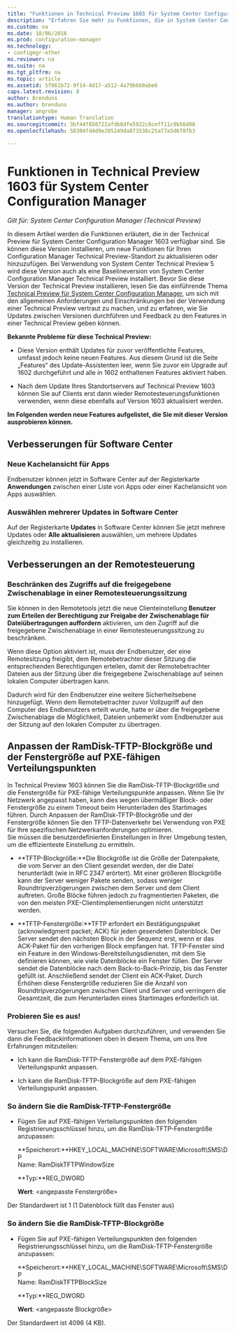 ```yaml
---
title: "Funktionen in Technical Preview 1603 für System Center Configuration Manager | Microsoft-Dokumentation"
description: "Erfahren Sie mehr zu Funktionen, die in System Center Configuration Manager Technical Preview 1603 zur Verfügung stehen."
ms.custom: na
ms.date: 10/06/2016
ms.prod: configuration-manager
ms.technology:
- configmgr-other
ms.reviewer: na
ms.suite: na
ms.tgt_pltfrm: na
ms.topic: article
ms.assetid: 5f861b72-9f14-4d17-a512-4a79b660abe6
caps.latest.revision: 8
author: Brenduns
ms.author: brenduns
manager: angrobe
translationtype: Human Translation
ms.sourcegitcommit: 3bf44f850722afdb8dfe5922c8ceff11c9b56d08
ms.openlocfilehash: 58304fd4d9e205249da873536c25a77a5d6f8fb3

---
```

# <a name="capabilities-in-technical-preview-1603-for-system-center-configuration-manager"></a>Funktionen in Technical Preview 1603 für System Center Configuration Manager

*Gilt für: System Center Configuration Manager (Technical Preview)*

In diesem Artikel werden die Funktionen erläutert, die in der Technical Preview für System Center Configuration Manager 1603 verfügbar sind. Sie können diese Version installieren, um neue Funktionen für Ihren Configuration Manager Technical Preview-Standort zu aktualisieren oder hinzuzufügen. Bei Verwendung von System Center Technical Preview 5 wird diese Version auch als eine Baselineversion von System Center Configuration Manager Technical Preview installiert. Bevor Sie diese Version der Technical Preview installieren, lesen Sie das einführende Thema [Technical Preview für System Center Configuration Manager](../../core/get-started/technical-preview.md), um sich mit den allgemeinen Anforderungen und Einschränkungen bei der Verwendung einer Technical Preview vertraut zu machen, und zu erfahren, wie Sie Updates zwischen Versionen durchführen und Feedback zu den Features in einer Technical Preview geben können.  

 **Bekannte Probleme für diese Technical Preview:**  

-   Diese Version enthält Updates für zuvor veröffentlichte Features, umfasst jedoch keine neuen Features. Aus diesem Grund ist die Seite „Features“ des Update-Assistenten leer, wenn Sie zuvor ein Upgrade auf 1602 durchgeführt und alle in 1602 enthaltenen Features aktiviert haben.  

-   Nach dem Update Ihres Standortservers auf Technical Preview 1603 können Sie auf Clients erst dann wieder Remotesteuerungsfunktionen verwenden, wenn diese ebenfalls auf Version 1603 aktualisiert werden.  

 **Im Folgenden werden neue Features aufgelistet, die Sie mit dieser Version ausprobieren können.**  

##  <a name="a-namebkmksc1603a-improvements-to-software-center"></a><a name="BKMK_SC1603"></a> Verbesserungen für Software Center  

### <a name="new-tiled-view-for-apps"></a>Neue Kachelansicht für Apps  
 Endbenutzer können jetzt in Software Center auf der Registerkarte **Anwendungen** zwischen einer Liste von Apps oder einer Kachelansicht von Apps auswählen.  

### <a name="select-multiple-updates-in-software-center"></a>Auswählen mehrerer Updates in Software Center  
 Auf der Registerkarte **Updates** in Software Center können Sie jetzt mehrere Updates oder **Alle aktualisieren** auswählen, um mehrere Updates gleichzeitig zu installieren.  

##  <a name="a-namebkmkrc1603a-improvements-to-remote-control"></a><a name="BKMK_RC1603"></a> Verbesserungen an der Remotesteuerung  

### <a name="limit-shared-clipboard-access-in-a-remote-control-session"></a>Beschränken des Zugriffs auf die freigegebene Zwischenablage in einer Remotesteuerungssitzung  
 Sie können in den Remotetools jetzt die neue Clienteinstellung **Benutzer zum Erteilen der Berechtigung zur Freigabe der Zwischenablage für Dateiübertragungen auffordern** aktivieren, um den Zugriff auf die freigegebene Zwischenablage in einer Remotesteuerungssitzung zu beschränken.  

 Wenn diese Option aktiviert ist, muss der Endbenutzer, der eine Remotesitzung freigibt, dem Remotebetrachter dieser Sitzung die entsprechenden Berechtigungen erteilen, damit der Remotebetrachter Dateien aus der Sitzung über die freigegebene Zwischenablage auf seinen lokalen Computer übertragen kann.  

 Dadurch wird für den Endbenutzer eine weitere Sicherheitsebene hinzugefügt. Wenn dem Remotebetrachter zuvor Vollzugriff auf den Computer des Endbenutzers erteilt wurde, hatte er über die freigegebene Zwischenablage die Möglichkeit, Dateien unbemerkt vom Endbenutzer aus der Sitzung auf den lokalen Computer zu übertragen.  

##  <a name="a-namebkmkramdisktftpa-customize-the-ramdisk-tftp-block-size-and-window-size-on-pxe-enabled-distribution-points"></a><a name="BKMK_RamDiskTFTP"></a> Anpassen der RamDisk-TFTP-Blockgröße und der Fenstergröße auf PXE-fähigen Verteilungspunkten  
 In Technical Preview 1603 können Sie die RamDisk-TFTP-Blockgröße und die Fenstergröße für PXE-fähige Verteilungspunkte anpassen. Wenn Sie Ihr Netzwerk angepasst haben, kann dies wegen übermäßiger Block- oder Fenstergröße zu einem Timeout beim Herunterladen des Startimages führen. Durch Anpassen der RamDisk-TFTP-Blockgröße und der Fenstergröße können Sie den TFTP-Datenverkehr bei Verwendung von PXE für Ihre spezifischen Netzwerkanforderungen optimieren.   
Sie müssen die benutzerdefinierten Einstellungen in Ihrer Umgebung testen, um die effizienteste Einstellung zu ermitteln.  

-   **TFTP-Blockgröße:**Die Blockgröße ist die Größe der Datenpakete, die vom Server an den Client gesendet werden, der die Datei herunterlädt (wie in RFC 2347 erörtert). Mit einer größeren Blockgröße kann der Server weniger Pakete senden, sodass weniger Roundtripverzögerungen zwischen dem Server und dem Client auftreten. Große Blöcke führen jedoch zu fragmentierten Paketen, die von den meisten PXE-Clientimplementierungen nicht unterstützt werden.  

-   **TFTP-Fenstergröße:**TFTP erfordert ein Bestätigungspaket (acknowledgment packet; ACK) für jeden gesendeten Datenblock. Der Server sendet den nächsten Block in der Sequenz erst, wenn er das ACK-Paket für den vorherigen Block empfangen hat. TFTP-Fenster sind ein Feature in den Windows-Bereitstellungsdiensten, mit dem Sie definieren können, wie viele Datenblöcke ein Fenster füllen. Der Server sendet die Datenblöcke nach dem Back-to-Back-Prinzip, bis das Fenster gefüllt ist. Anschließend sendet der Client ein ACK-Paket. Durch Erhöhen diese Fenstergröße reduzieren Sie die Anzahl von Roundtripverzögerungen zwischen Client und Server und verringern die Gesamtzeit, die zum Herunterladen eines Startimages erforderlich ist.  

### <a name="try-it-out"></a>Probieren Sie es aus!  
 Versuchen Sie, die folgenden Aufgaben durchzuführen, und verwenden Sie dann die Feedbackinformationen oben in diesem Thema, um uns Ihre Erfahrungen mitzuteilen:  

-   Ich kann die RamDisk-TFTP-Fenstergröße auf dem PXE-fähigen Verteilungspunkt anpassen.  

-   Ich kann die RamDisk-TFTP-Blockgröße auf dem PXE-fähigen Verteilungspunkt anpassen.  

### <a name="to-modify-the-ramdisk-tftp-window-size"></a>So ändern Sie die RamDisk-TFTP-Fenstergröße  

-   Fügen Sie auf PXE-fähigen Verteilungspunkten den folgenden Registrierungsschlüssel hinzu, um die RamDisk-TFTP-Fenstergröße anzupassen:  

     **Speicherort:**HKEY_LOCAL_MACHINE\SOFTWARE\Microsoft\SMS\DP  
    Name: RamDiskTFTPWindowSize  

     **Typ:**REG_DWORD  

     **Wert**: &lt;angepasste Fenstergröße\>  

 Der Standardwert ist 1 (1 Datenblock füllt das Fenster aus)  

### <a name="to-modify-the-ramdisk-tftp-block-size"></a>So ändern Sie die RamDisk-TFTP-Blockgröße  

-   Fügen Sie auf PXE-fähigen Verteilungspunkten den folgenden Registrierungsschlüssel hinzu, um die RamDisk-TFTP-Fenstergröße anzupassen:  

     **Speicherort:**HKEY_LOCAL_MACHINE\SOFTWARE\Microsoft\SMS\DP  
    Name: RamDiskTFTPBlockSize  

     **Typ:**REG_DWORD  

     **Wert**: &lt;angepasste Blockgröße\>  

 Der Standardwert ist 4096 (4 KB).  



<!--HONumber=Dec16_HO3-->


